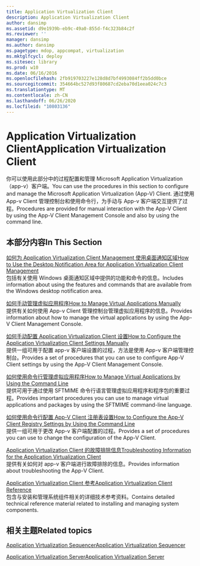 ```yaml
---
title: Application Virtualization Client
description: Application Virtualization Client
author: dansimp
ms.assetid: d9e1939b-eb9c-49a0-855d-f4c323b84c2f
ms.reviewer: ''
manager: dansimp
ms.author: dansimp
ms.pagetype: mdop, appcompat, virtualization
ms.mktglfcycl: deploy
ms.sitesec: library
ms.prod: w10
ms.date: 06/16/2016
ms.openlocfilehash: 2fb919703227e128d8d7bf4993084ff2b5dd0bce
ms.sourcegitcommit: 354664bc527d93f80687cd2eba70d1eea024c7c3
ms.translationtype: MT
ms.contentlocale: zh-CN
ms.lasthandoff: 06/26/2020
ms.locfileid: "10803136"
---
```

# <span data-ttu-id="bfab9-103">Application Virtualization Client</span><span class="sxs-lookup"><span data-stu-id="bfab9-103">Application Virtualization Client</span></span>


<span data-ttu-id="bfab9-104">你可以使用此部分中的过程配置和管理 Microsoft Application Virtualization （app-v）客户端。</span><span class="sxs-lookup"><span data-stu-id="bfab9-104">You can use the procedures in this section to configure and manage the Microsoft Application Virtualization (App-V) Client.</span></span> <span data-ttu-id="bfab9-105">通过使用 App-v Client 管理控制台和使用命令行，为手动与 App-v 客户端交互提供了过程。</span><span class="sxs-lookup"><span data-stu-id="bfab9-105">Procedures are provided for manual interaction with the App-V Client by using the App-V Client Management Console and also by using the command line.</span></span>

## <span data-ttu-id="bfab9-106">本部分内容</span><span class="sxs-lookup"><span data-stu-id="bfab9-106">In This Section</span></span>


<a href="" id="how-to-use-the-desktop-notification-area-for-application-virtualization-client-management"></a>[<span data-ttu-id="bfab9-107">如何为 Application Virtualization Client Management 使用桌面通知区域</span><span class="sxs-lookup"><span data-stu-id="bfab9-107">How to Use the Desktop Notification Area for Application Virtualization Client Management</span></span>](how-to-use-the-desktop-notification-area-for-application-virtualization-client-management.md)  
<span data-ttu-id="bfab9-108">包括有关使用 Windows 桌面通知区域中提供的功能和命令的信息。</span><span class="sxs-lookup"><span data-stu-id="bfab9-108">Includes information about using the features and commands that are available from the Windows desktop notification area.</span></span>

<a href="" id="how-to-manage-virtual-applications-manually"></a>[<span data-ttu-id="bfab9-109">如何手动管理虚拟应用程序</span><span class="sxs-lookup"><span data-stu-id="bfab9-109">How to Manage Virtual Applications Manually</span></span>](how-to-manage-virtual-applications-manually.md)  
<span data-ttu-id="bfab9-110">提供有关如何使用 App-v Client 管理控制台管理虚拟应用程序的信息。</span><span class="sxs-lookup"><span data-stu-id="bfab9-110">Provides information about how to manage the virtual applications by using the App-V Client Management Console.</span></span>

<a href="" id="how-to-configure-the-application-virtualization-client-settings-manually"></a>[<span data-ttu-id="bfab9-111">如何手动配置 Application Virtualization Client 设置</span><span class="sxs-lookup"><span data-stu-id="bfab9-111">How to Configure the Application Virtualization Client Settings Manually</span></span>](how-to-configure-the-application-virtualization-client-settings-manually.md)  
<span data-ttu-id="bfab9-112">提供一组可用于配置 app-v 客户端设置的过程，方法是使用 App-v 客户端管理控制台。</span><span class="sxs-lookup"><span data-stu-id="bfab9-112">Provides a set of procedures that you can use to configure App-V Client settings by using the App-V Client Management Console.</span></span>

<a href="" id="how-to-manage-virtual-applications-by-using-the-command-line"></a>[<span data-ttu-id="bfab9-113">如何使用命令行管理虚拟应用程序</span><span class="sxs-lookup"><span data-stu-id="bfab9-113">How to Manage Virtual Applications by Using the Command Line</span></span>](how-to-manage-virtual-applications-by-using-the-command-line.md)  
<span data-ttu-id="bfab9-114">提供可用于通过使用 SFTMIME 命令行语言管理虚拟应用程序和程序包的重要过程。</span><span class="sxs-lookup"><span data-stu-id="bfab9-114">Provides important procedures you can use to manage virtual applications and packages by using the SFTMIME command-line language.</span></span>

<a href="" id="how-to-configure-the-app-v-client-registry-settings-by-using-the-command-line"></a>[<span data-ttu-id="bfab9-115">如何使用命令行配置 App-V Client 注册表设置</span><span class="sxs-lookup"><span data-stu-id="bfab9-115">How to Configure the App-V Client Registry Settings by Using the Command Line</span></span>](how-to-configure-the-app-v-client-registry-settings-by-using-the-command-line.md)  
<span data-ttu-id="bfab9-116">提供一组可用于更改 App-v 客户端配置的过程。</span><span class="sxs-lookup"><span data-stu-id="bfab9-116">Provides a set of procedures you can use to change the configuration of the App-V Client.</span></span>

<a href="" id="troubleshooting-information-for-the-application-virtualization-client"></a>[<span data-ttu-id="bfab9-117">Application Virtualization Client 的故障排除信息</span><span class="sxs-lookup"><span data-stu-id="bfab9-117">Troubleshooting Information for the Application Virtualization Client</span></span>](troubleshooting-information-for-the-application-virtualization-client.md)  
<span data-ttu-id="bfab9-118">提供有关如何对 app-v 客户端进行故障排除的信息。</span><span class="sxs-lookup"><span data-stu-id="bfab9-118">Provides information about troubleshooting the App-V Client.</span></span>

<a href="" id="application-virtualization-client-reference"></a>[<span data-ttu-id="bfab9-119">Application Virtualization Client 参考</span><span class="sxs-lookup"><span data-stu-id="bfab9-119">Application Virtualization Client Reference</span></span>](application-virtualization-client-reference.md)  
<span data-ttu-id="bfab9-120">包含与安装和管理系统组件相关的详细技术参考资料。</span><span class="sxs-lookup"><span data-stu-id="bfab9-120">Contains detailed technical reference material related to installing and managing system components.</span></span>

## <span data-ttu-id="bfab9-121">相关主题</span><span class="sxs-lookup"><span data-stu-id="bfab9-121">Related topics</span></span>


[<span data-ttu-id="bfab9-122">Application Virtualization Sequencer</span><span class="sxs-lookup"><span data-stu-id="bfab9-122">Application Virtualization Sequencer</span></span>](application-virtualization-sequencer.md)

[<span data-ttu-id="bfab9-123">Application Virtualization Server</span><span class="sxs-lookup"><span data-stu-id="bfab9-123">Application Virtualization Server</span></span>](application-virtualization-server.md)

 

 





